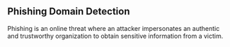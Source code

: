 ## Phishing Domain Detection
Phishing is an online threat where an attacker impersonates an authentic and trustworthy organization to obtain sensitive information from a victim.